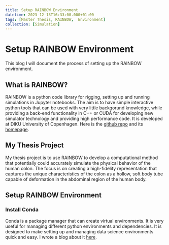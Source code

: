 ```yaml
---
title: Setup RAINBOW Environment
datetime: 2023-12-13T16:33:00.000+01:00
tags: [Master Thesis, RAINBOW,  Environment]
collection: [Simulation]
---
```


# Setup RAINBOW Environment
This blog I will document the process of setting up the RAINBOW environment. 

## What is RAINBOW?
RAINBOW is a python code library for rigging, setting up and running simulations in Jupyter notebooks. The aim is to have simple interactive python tools that can be used with very little backgorund knowledge, while providing a back-end functionality in C++ or CUDA for developing new simulator technology and providing high performance code. It is developed at DIKU University of Copenhagen. Here is the [github repo](https://github.com/diku-dk/RAINBOW) and its [homepage](https://diku-dk.github.io/RAINBOW/). 

## My Thesis Project
My thesis project is to use RAINBOW to develop a computational method that potentially could accurately simulate the physical behavior of the human colon. The focus is on creating a high-fidelity representation that captures the unique characteristics of the colon as a hollow, soft body tube capable of deformation in the abdominal region of the human body.

## Setup RAINBOW Environment
### Install Conda
Conda is a package manager that can create virtual environments. It is very useful for managing different python environments and dependencies. It is designed to make setting up and managing data science environments quick and easy. I wrote a blog about it [here](/blogs/How_to_Use_conda).
